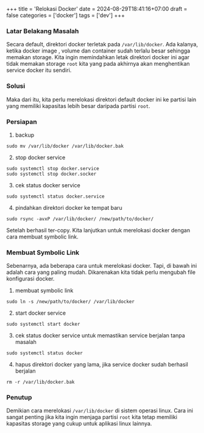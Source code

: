 +++
title = 'Relokasi Docker'
date = 2024-08-29T18:41:16+07:00
draft = false
categories = ['docker']
tags = ['dev']
+++

### Latar Belakang Masalah
Secara default, direktori docker terletak pada `/var/lib/docker`. Ada kalanya, ketika docker image , volume dan container sudah terlalu besar sehingga memakan storage. Kita ingin memindahkan letak direktori docker ini agar tidak memakan storage `root` kita yang pada akhirnya akan menghentikan service docker itu sendiri.

### Solusi
Maka dari itu, kita perlu merelokasi direktori default docker ini ke partisi lain yang memiliki kapasitas lebih besar daripada partisi `root`. 

### Persiapan

1. backup

`sudo mv /var/lib/docker /var/lib/docker.bak`

2. stop docker service

`sudo systemctl stop docker.service` \
`sudo systemctl stop docker.socker`

3. cek status docker service

`sudo systemctl status docker.service`

4. pindahkan direktori docker ke tempat baru

`sudo rsync -avxP /var/lib/docker/ /new/path/to/docker/`

Setelah berhasil ter-copy. Kita lanjutkan untuk merelokasi docker dengan cara membuat symbolic link.

### Membuat Symbolic Link
Sebenarnya, ada beberapa cara untuk merelokasi docker. Tapi, di bawah ini adalah cara yang paling mudah. Dikarenakan kita tidak perlu mengubah file konfigurasi docker.

1. membuat symbolic link

`sudo ln -s /new/path/to/docker/ /var/lib/docker`

2. start docker service

`sudo systemctl start docker`

3. cek status docker service untuk memastikan service berjalan tanpa masalah 

`sudo systemctl status docker`

4. hapus direktori docker yang lama, jika service docker sudah berhasil berjalan

`rm -r /var/lib/docker.bak`

### Penutup
Demikian cara merelokasi `/var/lib/docker` di sistem operasi linux. Cara ini sangat penting jika kita ingin menjaga partisi `root` kita tetap memiliki kapasitas storage yang cukup untuk aplikasi linux lainnya. 
